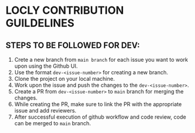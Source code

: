 # LOCLY CONTRIBUTION GUILDELINES

## STEPS TO BE FOLLOWED FOR DEV:
1. Crete a new branch from `main branch` for each issue you want to work upon using the Github UI.
2. Use the format `dev-<issue-number>` for creating a new branch.
3. Clone the project on your local machine.
4. Work upon the issue and push the changes to the `dev-<issue-number>`.
5. Create a PR from `dev-<issue-number>` to `main` branch for merging the changes.
6. While creating the PR, make sure to link the PR with the appropriate issue and add reviewers.
7. After successful execution of github workflow and code review, code can be merged to `main` branch.
